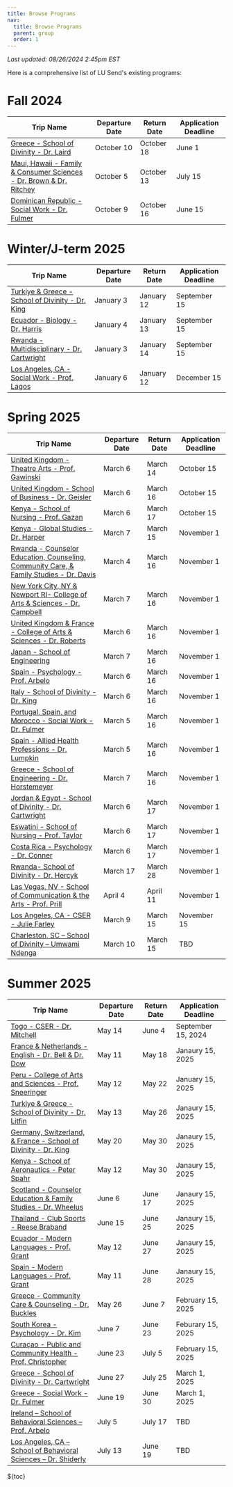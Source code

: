 ```yaml
---
title: Browse Programs
nav:
  title: Browse Programs
  parent: group
  order: 1
---
```

*Last updated: 08/26/2024 2:45pm EST*

Here is a comprehensive list of LU Send's existing programs:

# Fall 2024
| Trip Name                                                                                                                                                                                            | Departure Date  | Return Date  | Application Deadline     |
| ---------------------------------------------------------------------------------------------------------------------------------------------------------------------------------------------------- | --------------- | ------------ | ------------------------ |
| [Greece - School of Divinity - Dr. Laird](https://liberty-sa.terradotta.com/index.cfm?FuseAction=Programs.ViewProgram&Program_ID=12498)                                                              | October 10      | October 18   | June 1                   |
| [Maui, Hawaii - Family & Consumer Sciences - Dr. Brown & Dr. Ritchey](https://liberty-sa.terradotta.com/index.cfm?FuseAction=Programs.ViewProgram&Program_ID=12507)                                  | October 5       | October 13   | July 15                  |
| [Dominican Republic - Social Work - Dr. Fulmer](https://liberty-sa.terradotta.com/index.cfm?FuseAction=Programs.ViewProgram&Program_ID=12260)                                                        | October 9       | October 16   | June 15                  |

# Winter/J-term 2025 
| Trip Name                                                                                                                                                                                            | Departure Date  | Return Date  | Application Deadline     |
| ---------------------------------------------------------------------------------------------------------------------------------------------------------------------------------------------------- | --------------- | ------------ | ------------------------ |
| [Turkiye & Greece - School of Divinity - Dr. King](https://liberty-sa.terradotta.com/index.cfm?FuseAction=Programs.ViewProgram&Program_ID=12515)                                                     | January 3       | January 12   | September 15             |
| [Ecuador - Biology - Dr. Harris](https://liberty-sa.terradotta.com/index.cfm?FuseAction=Programs.ViewProgram&Program_ID=12471)                                                                       | January 4       | January 13   | September 15             |
| [Rwanda - Multidisciplinary - Dr. Cartwright](https://liberty-sa.terradotta.com/index.cfm?FuseAction=Programs.ViewProgram&Program_ID=12414)                                                          | January 3       | January 14   | September 15             |
| [Los Angeles, CA - Social Work - Prof. Lagos](https://liberty-sa.terradotta.com/index.cfm?FuseAction=Programs.ViewProgram&Program_ID=12418)                                                          | January 6       | January 12   | December 15              |


# Spring 2025
| Trip Name                                                                                                                                                                                            | Departure Date  | Return Date  | Application Deadline     |
| ---------------------------------------------------------------------------------------------------------------------------------------------------------------------------------------------------- | --------------- | ------------ | ------------------------ |
| [United Kingdom - Theatre Arts - Prof. Gawinski](https://liberty-sa.terradotta.com/index.cfm?FuseAction=Programs.ViewProgram&Program_ID=12527)                                                       | March 6         | March 14     | October 15               |
| [United Kingdom - School of Business - Dr. Geisler](https://liberty-sa.terradotta.com/index.cfm?FuseAction=Programs.ViewProgram&Program_ID=12528)                                                    | March 6         | March 16     | October 15               |
| [Kenya - School of Nursing - Prof. Gazan](https://liberty-sa.terradotta.com/index.cfm?FuseAction=Programs.ViewProgram&Program_ID=12408)                                                              | March 6         | March 17     | October 15               |
| [Kenya - Global Studies - Dr. Harper](https://liberty-sa.terradotta.com/index.cfm?FuseAction=Programs.ViewProgram&Program_ID=12523)                                                                  | March 7         | March 15     | November 1               |
| [Rwanda - Counselor Education, Counseling, Community Care, & Family Studies - Dr. Davis](https://liberty-sa.terradotta.com/index.cfm?FuseAction=Programs.ViewProgram&Program_ID=12420)               | March 4         | March 16     | November 1               |
| [New York City, NY & Newport RI- College of Arts & Sciences - Dr. Campbell](https://liberty-sa.terradotta.com/index.cfm?FuseAction=Programs.ViewProgram&Program_ID=12521)                            | March 7         | March 16     | November 1               |
| [United Kingdom & France - College of Arts & Sciences - Dr. Roberts](https://liberty-sa.terradotta.com/index.cfm?FuseAction=Programs.ViewProgram&Program_ID=12504)                                   | March 6         | March 16     | November 1               |
| [Japan - School of Engineering](https://liberty-sa.terradotta.com/index.cfm?FuseAction=Programs.ViewProgram&Program_ID=11932)                                                                        | March 7         | March 16     | November 1               | 
| [Spain - Psychology - Prof. Arbelo](https://liberty-sa.terradotta.com/index.cfm?FuseAction=Programs.ViewProgram&Program_ID=12530)                                                                    | March 6         | March 16     | November 1               |
| [Italy - School of Divinity - Dr. King](https://liberty-sa.terradotta.com/index.cfm?FuseAction=Programs.ViewProgram&Program_ID=12531)                                                                | March 6         | March 16     | November 1               |
| [Portugal, Spain, and Morocco - Social Work - Dr. Fulmer](https://liberty-sa.terradotta.com/index.cfm?FuseAction=Programs.ViewProgram&Program_ID=12517)                                              | March 5         | March 16     | November 1               |
| [Spain - Allied Health Professions - Dr. Lumpkin](https://liberty-sa.terradotta.com/index.cfm?FuseAction=Programs.ViewProgram&Program_ID=12099)                                                      | March 5         | March 16     | November 1               |
| [Greece - School of Engineering - Dr. Horstemeyer](https://liberty-sa.terradotta.com/index.cfm?FuseAction=Programs.ViewProgram&Program_ID=12526)                                                     | March 7         | March 16     | November 1               |
| [Jordan & Egypt - School of Divinity - Dr. Cartwright](https://liberty-sa.terradotta.com/index.cfm?FuseAction=Programs.ViewProgram&Program_ID=12516)                                                 | March 6         | March 17     | November 1               |
| [Eswatini - School of Nursing - Prof. Taylor](https://liberty-sa.terradotta.com/index.cfm?FuseAction=Programs.ViewProgram&Program_ID=12519)                                                          | March 6         | March 17     | November 1               |
| [Costa Rica - Psychology - Dr. Conner](https://liberty-sa.terradotta.com/index.cfm?FuseAction=Programs.ViewProgram&Program_ID=12444)                                                                 | March 6         | March 17     | November 1               |
| [Rwanda- School of Divinity - Dr. Hercyk](https://liberty-sa.terradotta.com/index.cfm?FuseAction=Programs.ViewProgram&Program_ID=12518)                                                              | March 17        | March 28     | November 1               |
| [Las Vegas, NV - School of Communication & the Arts - Prof. Prill](https://liberty-sa.terradotta.com/index.cfm?FuseAction=Programs.ViewProgram&Program_ID=12513)                                     | April 4         | April 11     | November 1               |
| [Los Angeles, CA - CSER - Julie Farley](https://liberty-sa.terradotta.com/index.cfm?FuseAction=Programs.ViewProgram&Program_ID=12522)                                                                | March 9         | March 15     | November 15              |
| [Charleston, SC – School of Divinity – Umwami Ndenga ](# "Coming Soon!")                                                                                                                             | March 10        | March 15     | TBD                      |

# Summer 2025
| Trip Name                                                                                                                                                                                            | Departure Date  | Return Date  | Application Deadline     |
| ---------------------------------------------------------------------------------------------------------------------------------------------------------------------------------------------------- | --------------- | ------------ | ------------------------ |
| [Togo - CSER - Dr. Mitchell](https://liberty-sa.terradotta.com/index.cfm?FuseAction=Programs.ViewProgram&Program_ID=12510)                                                                           | May 14          | June 4       | September 15, 2024       |
| [France & Netherlands - English - Dr. Bell & Dr. Dow](https://liberty-sa.terradotta.com/index.cfm?FuseAction=Programs.ViewProgram&Program_ID=12535)                                                  | May 11          | May 18       | Janaury 15, 2025         |
| [Peru - College of Arts and Sciences - Prof. Sneeringer ](https://liberty-sa.terradotta.com/index.cfm?FuseAction=Programs.ViewProgram&Program_ID=12540)                                              | May 12          | May 22       | January 15, 2025         |
| [Turkiye & Greece  - School of Divinity - Dr. Litfin](https://liberty-sa.terradotta.com/index.cfm?FuseAction=Programs.ViewProgram&Program_ID=12468)                                                  | May 13          | May 26       | Janaury 15, 2025         |
| [Germany, Switzerland, & France - School of Divinity - Dr. King](# "Coming Soon!")                                                                                                                   | May 20          | May 30       | Janaury 15, 2025         |
| [Kenya - School of Aeronautics - Peter Spahr](https://liberty-sa.terradotta.com/index.cfm?FuseAction=Programs.ViewProgram&Program_ID=11969)                                                          | May 12          | May 30       | Janaury 15, 2025         |
| [Scotland - Counselor Education & Family Studies - Dr. Wheelus](https://liberty-sa.terradotta.com/index.cfm?FuseAction=Programs.ViewProgram&Program_ID=12533)                                        | June 6          | June 17      | Janaury 15, 2025         |
| [Thailand - Club Sports - Reese Braband](https://liberty-sa.terradotta.com/index.cfm?FuseAction=Programs.ViewProgram&Program_ID=12538)                                                               | June 15         | June 25      | Janaury 15, 2025         |
| [Ecuador - Modern Languages - Prof. Grant](https://liberty-sa.terradotta.com/index.cfm?FuseAction=Programs.ViewProgram&Program_ID=12097)                                                             | May 12          | June 27      | Janaury 15, 2025         |
| [Spain - Modern Languages - Prof. Grant](https://liberty-sa.terradotta.com/index.cfm?FuseAction=Programs.ViewProgram&Program_ID=12537)                                                               | May 11          | June 28      | Janaury 15, 2025         |
| [Greece - Community Care & Counseling - Dr. Buckles ](https://liberty-sa.terradotta.com/index.cfm?FuseAction=Programs.ViewProgram&Program_ID=12532)                                                  | May 26          | June 7       | February 15, 2025        |
| [South Korea - Psychology - Dr. Kim](https://liberty-sa.terradotta.com/index.cfm?FuseAction=Programs.ViewProgram&Program_ID=12229)                                                                   | June 7          | June 23      | Feburary 15, 2025        |
| [Curaçao  - Public and Community Health - Prof. Christopher](https://liberty-sa.terradotta.com/index.cfm?FuseAction=Programs.ViewProgram&Program_ID=12229)                                           | June 23         | July 5       | February 15, 2025        |
| [Greece - School of Divinity - Dr. Cartwright ](https://liberty-sa.terradotta.com/index.cfm?FuseAction=Programs.ViewProgram&Program_ID=12534)                                                        | June 27         | July 25      | March 1, 2025            |
| [Greece - Social Work - Dr. Fulmer](https://liberty-sa.terradotta.com/index.cfm?FuseAction=Programs.ViewProgram&Program_ID=12535)                                                                    | June 19         | June 30      | March 1, 2025            |
| [Ireland – School of Behavioral Sciences – Prof. Arbelo](# "Coming Soon!")                                                                                                                           | July 5          | July 17      | TBD                      |
| [Los Angeles, CA – School of Behavioral Sciences – Dr. Shiderly](# "Coming Soon!")                                                                                                                   | July 13         | June 19      | TBD                      |



${toc}

